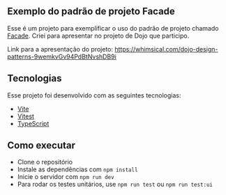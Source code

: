 ## Exemplo do padrão de projeto Facade

Esse é um projeto para exemplificar o uso do padrão de projeto chamado 
[Facade](https://refactoring.guru/design-patterns/facade).
Criei para apresentar no projeto de Dojo que participo.

Link para a apresentação do projeto:
https://whimsical.com/dojo-design-patterns-9wemkvGv94PdBtNvshDB9i

## Tecnologias

Esse projeto foi desenvolvido com as seguintes tecnologias:

- [Vite](https://vitejs.dev/)
- [Vitest](https://vitest.dev/)
- [TypeScript](https://www.typescriptlang.org/)

## Como executar

- Clone o repositório
- Instale as dependências com `npm install`
- Inicie o servidor com `npm run dev`
- Para rodar os testes unitários, use `npm run test` ou `npm run test:ui`

